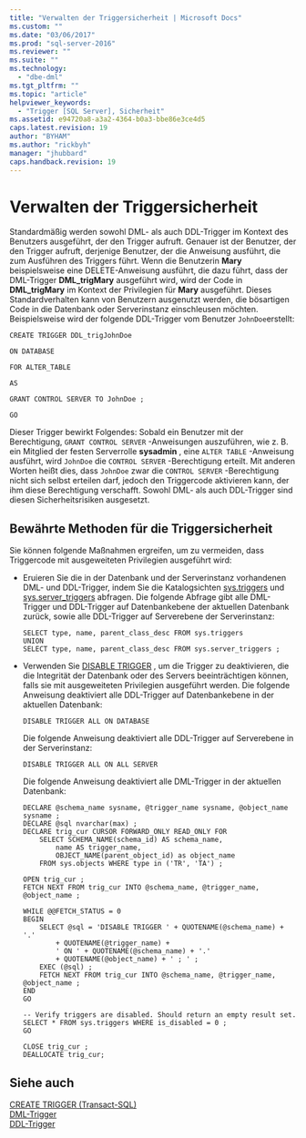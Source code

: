 ```yaml
---
title: "Verwalten der Triggersicherheit | Microsoft Docs"
ms.custom: ""
ms.date: "03/06/2017"
ms.prod: "sql-server-2016"
ms.reviewer: ""
ms.suite: ""
ms.technology: 
  - "dbe-dml"
ms.tgt_pltfrm: ""
ms.topic: "article"
helpviewer_keywords: 
  - "Trigger [SQL Server], Sicherheit"
ms.assetid: e94720a8-a3a2-4364-b0a3-bbe86e3ce4d5
caps.latest.revision: 19
author: "BYHAM"
ms.author: "rickbyh"
manager: "jhubbard"
caps.handback.revision: 19
---
```

# Verwalten der Triggersicherheit
  Standardmäßig werden sowohl DML- als auch DDL-Trigger im Kontext des Benutzers ausgeführt, der den Trigger aufruft. Genauer ist der Benutzer, der den Trigger aufruft, derjenige Benutzer, der die Anweisung ausführt, die zum Ausführen des Triggers führt. Wenn die Benutzerin **Mary** beispielsweise eine DELETE-Anweisung ausführt, die dazu führt, dass der DML-Trigger **DML_trigMary** ausgeführt wird, wird der Code in **DML_trigMary** im Kontext der Privilegien für **Mary** ausgeführt. Dieses Standardverhalten kann von Benutzern ausgenutzt werden, die bösartigen Code in die Datenbank oder Serverinstanz einschleusen möchten. Beispielsweise wird der folgende DDL-Trigger vom Benutzer `JohnDoe`erstellt:  
  
 `CREATE TRIGGER DDL_trigJohnDoe`  
  
 `ON DATABASE`  
  
 `FOR ALTER_TABLE`  
  
 `AS`  
  
 `GRANT CONTROL SERVER TO JohnDoe ;`  
  
 `GO`  
  
 Dieser Trigger bewirkt Folgendes: Sobald ein Benutzer mit der Berechtigung, `GRANT CONTROL SERVER` -Anweisungen auszuführen, wie z. B. ein Mitglied der festen Serverrolle **sysadmin** , eine `ALTER TABLE` -Anweisung ausführt, wird `JohnDoe` die `CONTROL SERVER` -Berechtigung erteilt. Mit anderen Worten heißt dies, dass `JohnDoe` zwar die `CONTROL SERVER` -Berechtigung nicht sich selbst erteilen darf, jedoch den Triggercode aktivieren kann, der ihm diese Berechtigung verschafft. Sowohl DML- als auch DDL-Trigger sind diesen Sicherheitsrisiken ausgesetzt.  
  
## Bewährte Methoden für die Triggersicherheit  
 Sie können folgende Maßnahmen ergreifen, um zu vermeiden, dass Triggercode mit ausgeweiteten Privilegien ausgeführt wird:  
  
-   Eruieren Sie die in der Datenbank und der Serverinstanz vorhandenen DML- und DDL-Trigger, indem Sie die Katalogsichten [sys.triggers](../../relational-databases/system-catalog-views/sys-triggers-transact-sql.md) und [sys.server_triggers](../../relational-databases/system-catalog-views/sys-server-triggers-transact-sql.md) abfragen. Die folgende Abfrage gibt alle DML-Trigger und DDL-Trigger auf Datenbankebene der aktuellen Datenbank zurück, sowie alle DDL-Trigger auf Serverebene der Serverinstanz:  
  
    ```  
    SELECT type, name, parent_class_desc FROM sys.triggers  
    UNION  
    SELECT type, name, parent_class_desc FROM sys.server_triggers ;  
    ```  
  
-   Verwenden Sie [DISABLE TRIGGER](../../t-sql/statements/disable-trigger-transact-sql.md) , um die Trigger zu deaktivieren, die die Integrität der Datenbank oder des Servers beeinträchtigen können, falls sie mit ausgeweiteten Privilegien ausgeführt werden. Die folgende Anweisung deaktiviert alle DDL-Trigger auf Datenbankebene in der aktuellen Datenbank:  
  
    ```  
    DISABLE TRIGGER ALL ON DATABASE  
    ```  
  
     Die folgende Anweisung deaktiviert alle DDL-Trigger auf Serverebene in der Serverinstanz:  
  
    ```  
    DISABLE TRIGGER ALL ON ALL SERVER  
    ```  
  
     Die folgende Anweisung deaktiviert alle DML-Trigger in der aktuellen Datenbank:  
  
    ```  
    DECLARE @schema_name sysname, @trigger_name sysname, @object_name sysname ;  
    DECLARE @sql nvarchar(max) ;  
    DECLARE trig_cur CURSOR FORWARD_ONLY READ_ONLY FOR  
        SELECT SCHEMA_NAME(schema_id) AS schema_name,  
            name AS trigger_name,  
            OBJECT_NAME(parent_object_id) as object_name  
        FROM sys.objects WHERE type in ('TR', 'TA') ;  
  
    OPEN trig_cur ;  
    FETCH NEXT FROM trig_cur INTO @schema_name, @trigger_name, @object_name ;  
  
    WHILE @@FETCH_STATUS = 0  
    BEGIN  
        SELECT @sql = 'DISABLE TRIGGER ' + QUOTENAME(@schema_name) + '.'  
            + QUOTENAME(@trigger_name) +  
            ' ON ' + QUOTENAME(@schema_name) + '.'   
            + QUOTENAME(@object_name) + ' ; ' ;  
        EXEC (@sql) ;  
        FETCH NEXT FROM trig_cur INTO @schema_name, @trigger_name, @object_name ;  
    END  
    GO  
  
    -- Verify triggers are disabled. Should return an empty result set.  
    SELECT * FROM sys.triggers WHERE is_disabled = 0 ;  
    GO  
  
    CLOSE trig_cur ;  
    DEALLOCATE trig_cur;  
    ```  
  
## Siehe auch  
 [CREATE TRIGGER &#40;Transact-SQL&#41;](../../t-sql/statements/create-trigger-transact-sql.md)   
 [DML-Trigger](../../relational-databases/triggers/dml-triggers.md)   
 [DDL-Trigger](../../relational-databases/triggers/ddl-triggers.md)  
  
  